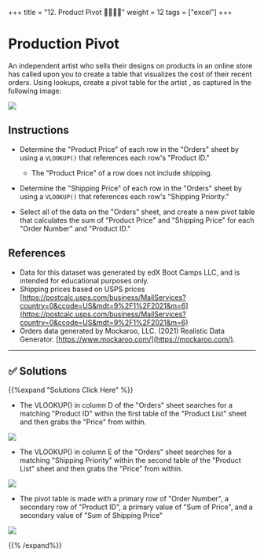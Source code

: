 +++
title = "12. Product Pivot 👩‍🎓👨‍🎓"
weight = 12
tags = ["excel"] 
+++

# Production Pivot

An independent artist who sells their designs on products in an online store has called upon you to create a table that visualizes the cost of their recent orders. Using lookups, create a pivot table for the artist , as captured in the following image:

![](../images/10-ProductLookups_1.png)

## Instructions

* Determine the "Product Price" of each row in the "Orders" sheet by using a `VLOOKUP()` that references each row's "Product ID."

  * The "Product Price" of a row does not include shipping.

* Determine the "Shipping Price" of each row in the "Orders" sheet by using a `VLOOKUP()` that references each row's "Shipping Priority."

* Select all of the data on the "Orders" sheet, and create a new pivot table that calculates the sum of "Product Price" and "Shipping Price" for each "Order Number" and "Product ID."

## References

  * Data for this dataset was generated by edX Boot Camps LLC, and is intended for educational purposes only.
  * Shipping prices based on USPS prices [https://postcalc.usps.com/business/MailServices?country=0&ccode=US&mdt=9%2F1%2F2021&m=6](https://postcalc.usps.com/business/MailServices?country=0&ccode=US&mdt=9%2F1%2F2021&m=6)
  * Orders data generated by Mockaroo, LLC. (2021) Realistic Data Generator. [https://www.mockaroo.com/](https://mockaroo.com/).

---


## ✅ Solutions
{{%expand "Solutions Click Here" %}}

* The VLOOKUP() in column D of the "Orders" sheet searches for a matching "Product ID" within the first table of the "Product List" sheet and then grabs the "Price" from within.

![](../images/10-ProductLookups_2.png)

* The VLOOKUP() in column E of the "Orders" sheet searches for a matching "Shipping Priority" within the second table of the "Product List" sheet and then grabs the "Price" from within.

![](../images/ProductionPivot_Shipping.png)

* The pivot table is made with a primary row of "Order Number", a secondary row of "Product ID", a primary value of "Sum of Price", and a secondary value of "Sum of Shipping Price"

![](../images/10-ProductLookups_3.png)

{{% /expand%}}